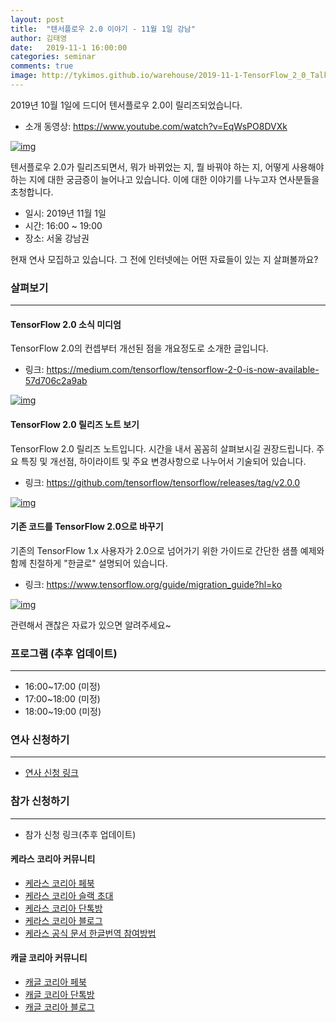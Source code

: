 ```yaml
---
layout: post
title:  "텐서플로우 2.0 이야기 - 11월 1일 강남"
author: 김태영
date:   2019-11-1 16:00:00
categories: seminar
comments: true
image: http://tykimos.github.io/warehouse/2019-11-1-TensorFlow_2_0_Talk_title_1.png
---
```


2019년 10월 1일에 드디어 텐서플로우 2.0이 릴리즈되었습니다. 

* 소개 동영상: https://www.youtube.com/watch?v=EqWsPO8DVXk

[![img](http://tykimos.github.io/warehouse/2019-11-1-TensorFlow_2_0_Talk_title_0.jpg)](https://www.youtube.com/watch?v=EqWsPO8DVXk)

텐서플로우 2.0가 릴리즈되면서, 뭐가 바뀌었는 지, 뭘 바꿔야 하는 지, 어떻게 사용해야하는 지에 대한 궁금증이 늘어나고 있습니다. 이에 대한 이야기를 나누고자 연사분들을 초청합니다. 

* 일시: 2019년 11월 1일
* 시간: 16:00 ~ 19:00
* 장소: 서울 강남권

현재 연사 모집하고 있습니다. 그 전에 인터넷에는 어떤 자료들이 있는 지 살펴볼까요?

### 살펴보기
---

#### TensorFlow 2.0 소식 미디엄

TensorFlow 2.0의 컨셉부터 개선된 점을 개요정도로 소개한 글입니다.

* 링크: https://medium.com/tensorflow/tensorflow-2-0-is-now-available-57d706c2a9ab

[![img](http://tykimos.github.io/warehouse/2019-11-1-TensorFlow_2_0_Talk_3.png)](https://medium.com/tensorflow/tensorflow-2-0-is-now-available-57d706c2a9ab)

#### TensorFlow 2.0 릴리즈 노트 보기

TensorFlow 2.0 릴리즈 노트입니다. 시간을 내서 꼼꼼히 살펴보시길 권장드립니다. 주요 특징 및 개선점, 하이라이트 및 주요 변경사항으로 나누어서 기술되어 있습니다.

* 링크: https://github.com/tensorflow/tensorflow/releases/tag/v2.0.0

[![img](http://tykimos.github.io/warehouse/2019-11-1-TensorFlow_2_0_Talk_2.png)](https://github.com/tensorflow/tensorflow/releases/tag/v2.0.0)

#### 기존 코드를 TensorFlow 2.0으로 바꾸기

기존의 TensorFlow 1.x 사용자가 2.0으로 넘어가기 위한 가이드로 간단한 샘플 예제와 함께 친절하게 "한글로" 설명되어 있습니다. 

* 링크: https://www.tensorflow.org/guide/migration_guide?hl=ko

[![img](http://tykimos.github.io/warehouse/2019-11-1-TensorFlow_2_0_Talk_1.png)](https://www.tensorflow.org/guide/migration_guide?hl=ko)

관련해서 괜찮은 자료가 있으면 알려주세요~

### 프로그램 (추후 업데이트)
---
* 16:00~17:00 (미정)
* 17:00~18:00 (미정)
* 18:00~19:00 (미정)

### 연사 신청하기
---
* [연사 신청 링크](https://forms.gle/5RhF1X3xiykhmZWc8)

### 참가 신청하기
---
* 참가 신청 링크(추후 업데이트)

#### 케라스 코리아 커뮤니티

* [케라스 코리아 페북](https://www.facebook.com/groups/KerasKorea/)
* [케라스 코리아 슬랙 초대](https://join.slack.com/t/keraskorea/shared_invite/enQtNTUzMTUxMzIyMzg4LWQ3YmQ1YTdmNTYxOTAwZTExNmFmOGM3M2QyMjIyNzYwYTY2YTY2ZjBlNDNlZDdmMTU0NGVjYzFkMWYxNzE0ZDA)
* [케라스 코리아 단톡방](https://open.kakao.com/o/g93MSBV)
* [케라스 코리아 블로그](http://keraskorea.github.io)
* [케라스 공식 문서 한글번역 참여방법](https://tykimos.github.io/2019/02/06/Contribution_of_Keras_Document_to_Korean_Translation/)

#### 캐글 코리아 커뮤니티

* [캐글 코리아 페북](https://www.facebook.com/groups/KaggleKoreaOpenGroup/)
* [캐글 코리아 단톡방](https://open.kakao.com/o/gP24T89)
* [캐글 코리아 블로그](https://kaggle-kr.tistory.com/)
